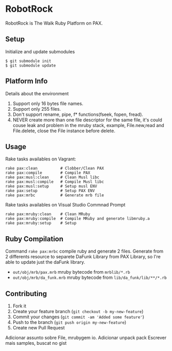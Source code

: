 # RobotRock

RobotRock is The Walk Ruby Platform on PAX.

## Setup

Initialize and update submodules

	$ git submodule init
	$ git submodule update

## Platform Info

Details about the environment

1. Support only 16 bytes file names.
2. Support only 255 files.
3. Don't support rename, pipe, f* functions(fseek, fopen, fread).
4. NEVER create more than one file descriptor for the same file, it's could couse leak and problem in the mruby stack, example, File.new,read and File.delete, close the File instance before delete.
	
	
## Usage
Rake tasks availables on Vagrant:

	rake pax:clean          # Clobber/Clean PAX
	rake pax:compile        # Compile PAX
	rake pax:musl:clean     # Clean Musl libc
	rake pax:musl:compile   # Compile Musl libc
	rake pax:musl:setup     # Setup musl ENV
	rake pax:setup          # Setup PAX ENV
	rake pax:mrbc           # Generate mrb file
	
Rake tasks availables on Visual Studio Commnad Prompt

	rake pax:mruby:clean    # Clean MRuby
	rake pax:mruby:compile  # Compile MRuby and generate libmruby.a
	rake pax:mruby:setup    # Setup

## Ruby Compilation

Command `rake pax:mrbc` compile ruby and generate 2 files. Generate from 2 differents resource to separete DaFunk Library from PAX Library, so I're able to update just the daFunk library.

 - `out/obj/mrb/pax.mrb` mruby bytecode from `mrblib/*.rb`
 - `out/obj/mrb/da_funk.mrb` mruby bytecode from `lib/da_funk/lib/**/*.rb`
 

## Contributing

1. Fork it
2. Create your feature branch (`git checkout -b my-new-feature`)
3. Commit your changes (`git commit -am 'Added some feature'`)
4. Push to the branch (`git push origin my-new-feature`)
5. Create new Pull Request


Adicionar assunto sobre File, mrubygem io.
Adicionar unpack pack
Escrever mais samples, buscat no gist